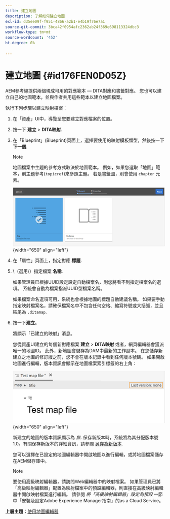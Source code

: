```yaml
---
title: 建立地圖
description: 了解如何建立地圖
exl-id: d35ee09f-f951-4866-a2b1-e4b19f76e7a1
source-git-commit: 3bca42f0954afc2362ab24f369e698113324dbc3
workflow-type: tm+mt
source-wordcount: '452'
ht-degree: 0%

---
```


# 建立地圖 {#id176FEN0D05Z}

AEM參考線提供兩個現成可用的對應範本 — DITA對應和書籤對應。 您也可以建立自己的地圖範本，並與作者共用這些範本以建立地圖檔案。

執行下列步驟以建立映射檔案：

1. 在「資產」UI中，導覽至您要建立對應檔案的位置。

1. 按一下 **建立** \> **DITA映射**.

1. 在「Blueprint」(Blueprint)頁面上，選擇要使用的映射模板類型，然後按一下 **下一個**.

   >[!NOTE]
   >
   > 地圖檔案中主題的參考方式取決於地圖範本。 例如，如果您選取「地圖」範本，則主題參考\(`topicref`\)來參照主題。 若是書籤圖，則會使用 `chapter` 元素。

   ![](images/map-template.png){width="650" align="left"}

1. 在「屬性」頁面上，指定對應 **標題**.

1. \（選用\）指定檔案 **名稱**.

   如果管理員已根據UUID設定設定自動檔案名，則您將看不到指定檔案名的選項。 系統會自動為檔案指派UUID型檔案名稱。

   如果檔案命名選項可用，系統也會根據地圖的標題自動建議名稱。 如果要手動指定映射檔案名，請確保檔案名中不包含任何空格、縮寫符號或大括弧，並且結尾為 `.ditamap`.

1. 按一下&#x200B;**建立**。

   將顯示「已建立的映射」消息。

   您從資產UI建立的每個新對應檔案 **建立** \> **DITA映射** 或者，網頁編輯器會獲派唯一的地圖ID。 此外，新地圖會儲存為DAM中最新的工作副本。 在您儲存新建立之地圖的修訂版之前，您不會在版本記錄中看到任何版本號碼。 如果開啟地圖進行編輯，版本資訊會顯示在地圖檔案索引標籤的右上角：

   ![](images/first-version-map-none.png){width="650" align="left"}

   新建立的地圖的版本資訊顯示為 *無*. 保存新版本時，系統將為其分配版本號1.0。有關保存新版本的詳細資訊，請參閱 [另存為新版本](web-editor-features.md#save-as-new-version-id209ME400GXA).

   您可以選擇在已設定的地圖編輯器中開啟地圖以進行編輯，或將地圖檔案儲存在AEM儲存庫中。

   >[!NOTE]
   >
   > 要使用高級映射編輯器，請訪問Web編輯器中的映射檔案。 如果管理員已將「高級映射編輯器」配置為映射檔案中的預設編輯器，則直接在高級映射編輯器中開啟映射檔案進行編輯。 請參閱 *將「高級映射編輯器」設定為預設* 一節中「安裝及設定Adobe Experience Manager指南」的as a Cloud Service。


**上層主題：**[&#x200B;使用地圖編輯器](map-editor.md)
